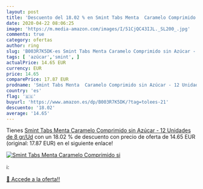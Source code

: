 ```yaml
---
layout: post
title: 'Descuento del 18.02 % en Smint Tabs Menta  Caramelo Comprimido si'
date: 2020-04-22 08:06:25
image: 'https://m.media-amazon.com/images/I/51CjQC43IJL._SL200_.jpg'
comments: true
category: ofertas
author: ring
slug: 'B003R7K5DK-es Smint Tabs Menta Caramelo Comprimido sin Azúcar - 12...'
tags: [ 'azúcar','smint', ]
actualPrice: 14.65 EUR
currency: EUR
price: 14.65
comparePrice: 17.87 EUR
prodname: 'Smint Tabs Menta  Caramelo Comprimido sin Azúcar - 12 Unidades de 8 gr/Ud'
country: 'es'
flag: '🇪🇸'
buyurl: 'https://www.amazon.es/dp/B003R7K5DK/?tag=tolees-21'
descuento: '18.02'
average: '14.65'
---
```


Tienes [Smint Tabs Menta  Caramelo Comprimido sin Azúcar - 12 Unidades de 8 gr/Ud](https://www.amazon.es/dp/B003R7K5DK/?tag=tolees-21) con un 18.02 % de descuento con precio de oferta de 14.65 EUR (original: 17.87 EUR) en el siguiente enlace!

[![Smint Tabs Menta  Caramelo Comprimido si](https://m.media-amazon.com/images/I/51CjQC43IJL._SL200_.jpg)](https://www.amazon.es/dp/B003R7K5DK/?tag=tolees-21)

ℹ️:


[🛒 Accede a la oferta!!](https://www.amazon.es/dp/B003R7K5DK/?tag=tolees-21)
